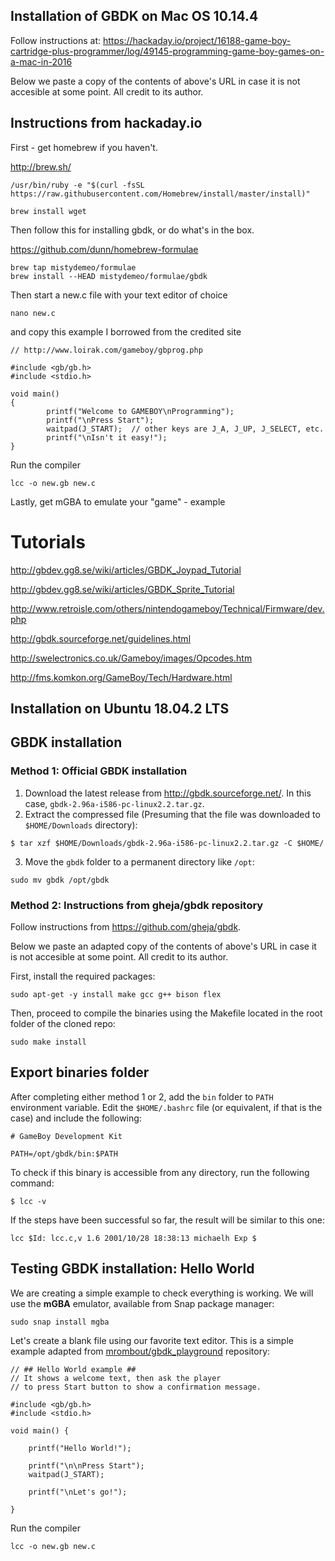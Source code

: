 Installation of GBDK on Mac OS 10.14.4
--------------------------------------

Follow instructions at:
https://hackaday.io/project/16188-game-boy-cartridge-plus-programmer/log/49145-programming-game-boy-games-on-a-mac-in-2016

Below we paste a copy of the contents of above's URL in case it is not
accesible at some point. All credit to its author.

## Instructions from hackaday.io

First - get homebrew if you haven't.

http://brew.sh/
```
/usr/bin/ruby -e "$(curl -fsSL https://raw.githubusercontent.com/Homebrew/install/master/install)"

brew install wget
```

Then follow this for installing gbdk, or do what's in the box.

https://github.com/dunn/homebrew-formulae
```
brew tap mistydemeo/formulae
brew install --HEAD mistydemeo/formulae/gbdk
```

Then start a new.c file with your text editor of choice
```
nano new.c
```
and copy this example I borrowed from the credited site

```
// http://www.loirak.com/gameboy/gbprog.php

#include <gb/gb.h>
#include <stdio.h>

void main()
{
        printf("Welcome to GAMEBOY\nProgramming");
        printf("\nPress Start");
        waitpad(J_START);  // other keys are J_A, J_UP, J_SELECT, etc.
        printf("\nIsn't it easy!");
}
```

Run the compiler
```
lcc -o new.gb new.c
```

Lastly, get mGBA to emulate your "game" - example


# Tutorials
http://gbdev.gg8.se/wiki/articles/GBDK_Joypad_Tutorial

http://gbdev.gg8.se/wiki/articles/GBDK_Sprite_Tutorial

http://www.retroisle.com/others/nintendogameboy/Technical/Firmware/dev.php

http://gbdk.sourceforge.net/guidelines.html

http://swelectronics.co.uk/Gameboy/images/Opcodes.htm

http://fms.komkon.org/GameBoy/Tech/Hardware.html


Installation on Ubuntu 18.04.2 LTS
----------------------------------

## GBDK installation

### Method 1: Official GBDK installation

1. Download the latest release from http://gbdk.sourceforge.net/. In this case, `gbdk-2.96a-i586-pc-linux2.2.tar.gz`.
2. Extract the compressed file (Presuming that the file was downloaded to `$HOME/Downloads` directory):
```
$ tar xzf $HOME/Downloads/gbdk-2.96a-i586-pc-linux2.2.tar.gz -C $HOME/
```
3. Move the `gbdk` folder to a permanent directory like `/opt`:
```
sudo mv gbdk /opt/gbdk
```

### Method 2: Instructions from gheja/gbdk repository

Follow instructions from https://github.com/gheja/gbdk.

Below we paste an adapted copy of the contents of above's URL in case it is not
accesible at some point. All credit to its author.

First, install the required packages:

```
sudo apt-get -y install make gcc g++ bison flex
```

Then, proceed to compile the binaries using the Makefile located
in the root folder of the cloned repo:

```
sudo make install
```

## Export binaries folder

After completing either method 1 or 2, add the `bin` folder to `PATH` environment variable. Edit the `$HOME/.bashrc` file (or equivalent, if that is the case) and include the following:
```
# GameBoy Development Kit

PATH=/opt/gbdk/bin:$PATH
```

To check if this binary is accessible from any directory, run the following command:
```
$ lcc -v
```

If the steps have been successful so far, the result will be similar to this one:

```
lcc $Id: lcc.c,v 1.6 2001/10/28 18:38:13 michaelh Exp $
```

## Testing GBDK installation: Hello World

We are creating a simple example to check everything is working. We will use the **mGBA** emulator, available from Snap package manager:
```
sudo snap install mgba
```

Let's create a blank file using our favorite text editor. This is a simple example adapted from [mrombout/gbdk_playground](https://github.com/mrombout/gbdk_playground) repository:

```
// ## Hello World example ##
// It shows a welcome text, then ask the player
// to press Start button to show a confirmation message.

#include <gb/gb.h>
#include <stdio.h>

void main() {

    printf("Hello World!");

    printf("\n\nPress Start");
    waitpad(J_START);

    printf("\nLet's go!");

}
```

Run the compiler
```
lcc -o new.gb new.c
```
